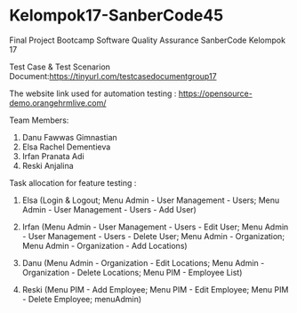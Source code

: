 # Kelompok17-SanberCode45
Final Project Bootcamp Software Quality Assurance SanberCode Kelompok 17

Test Case & Test Scenarion Document:https://tinyurl.com/testcasedocumentgroup17

The website link used for automation testing : https://opensource-demo.orangehrmlive.com/

Team Members:
1. Danu Fawwas Gimnastian
2. Elsa Rachel Dementieva 
3. Irfan Pranata Adi
4. Reski Anjalina

Task allocation for feature testing :
1. Elsa
(Login & Logout;
Menu Admin - User Management - Users;
Menu Admin - User Management - Users - Add User)

2. Irfan
(Menu Admin - User Management - Users - Edit User;
Menu Admin - User Management - Users - Delete User;
Menu Admin - Organization;
Menu Admin - Organization - Add Locations)

3. Danu
(Menu Admin - Organization - Edit Locations;
Menu Admin - Organization - Delete Locations;
Menu PIM - Employee List)

4. Reski
(Menu PIM - Add Employee;
Menu PIM - Edit Employee;
Menu PIM - Delete Employee;
menuAdmin)
